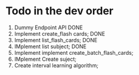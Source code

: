 # Todo in the dev order


1. Dummy Endpoint API DONE
2. Implement create_flash cards; DONE
3. Implement list_flash_cards; DONE
6. IMplement list subject; DONE
4. Implement implement create_batch_flash_cards;
5. IMplement Create suject;
7. Create interval learning algorithm;